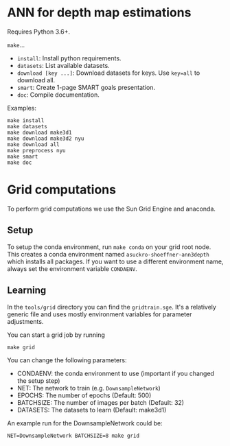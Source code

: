 # ANN for depth map estimations

Requires Python 3.6+.

`make`...
- `install`: Install python requirements.
- `datasets`: List available datasets.
- `download [key ...]`: Download datasets for keys. Use `key=all` to download all.
- `smart`: Create 1-page SMART goals presentation.
- `doc`: Compile documentation.

Examples:

```
make install
make datasets
make download make3d1
make download make3d2 nyu
make download all
make preprocess nyu
make smart
make doc
```


# Grid computations

To perform grid computations we use the Sun Grid Engine and anaconda.

## Setup

To setup the conda environment, run `make conda` on your grid root node. This
creates a conda environment named `asuckro-shoeffner-ann3depth` which installs
all packages. If you want to use a different environment name, always set the
environment variable `CONDAENV`.

## Learning

In the `tools/grid` directory you can find the `gridtrain.sge`. It's a
relatively generic file and uses mostly environment variables for parameter
adjustments.

You can start a grid job by running

```
make grid
```

You can change the following parameters:

- CONDAENV: the conda environment to use (important if you changed the setup step)
- NET: The network to train (e.g. `DownsampleNetwork`)
- EPOCHS: The number of epochs (Default: 500)
- BATCHSIZE: The number of images per batch (Default: 32)
- DATASETS: The datasets to learn (Default: make3d1)

An example run for the DownsampleNetwork could be:

```
NET=DownsampleNetwork BATCHSIZE=8 make grid
```
